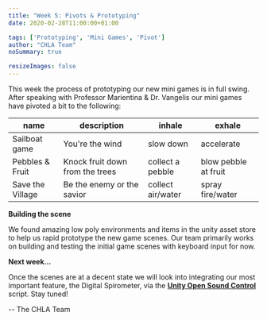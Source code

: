 ```yaml
---
title: "Week 5: Pivots & Prototyping"
date: 2020-02-28T11:00:00+01:00

tags: ['Prototyping', 'Mini Games', 'Pivot']
author: "CHLA Team"
noSummary: true

resizeImages: false
---
```

This week the process of prototyping our new mini games is in full swing. After speaking with Professor Marientina & Dr. Vangelis our mini games have pivoted a bit to the following:

name    | description | inhale | exhale
--------|------|-------|---------
Sailboat game  | You're the wind | slow down | accelerate 
Pebbles & Fruit | Knock fruit down from the trees | collect a pebble | blow pebble at fruit
Save the Village | Be the enemy or the savior | collect air/water | spray fire/water

**Building the scene**

We found amazing low poly environments and items in the unity asset store to help us rapid prototype the new game scenes. Our team primarily works on building and testing the initial game scenes with keyboard input for now.

**Next week...**

Once the scenes are at a decent state we will look into integrating our most important feature, the Digital Spirometer, via the [__Unity Open Sound Control__](https://thomasfredericks.github.io/UnityOSC/) script. Stay tuned!


-- The CHLA Team


